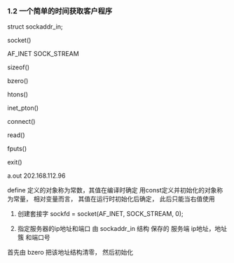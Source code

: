### 1.2 一个简单的时间获取客户程序

struct sockaddr_in;

socket()

AF_INET
SOCK_STREAM

sizeof()

bzero()

htons()

inet_pton()

connect()

read()

fputs()

exit()


a.out 202.168.112.96

define 定义的对象称为常数，其值在编译时确定
用const定义并初始化的对象称为常量， 相对变量而言， 其值在运行时初始化后确定， 此后只能当右值使用

1. 创建套接字
sockfd = socket(AF_INET, SOCK_STREAM, 0);

2. 指定服务器的ip地址和端口
由 sockaddr_in 结构 保存的 服务端 ip地址，地址簇 和端口号

首先由 bzero 把该地址结构清零， 然后初始化
